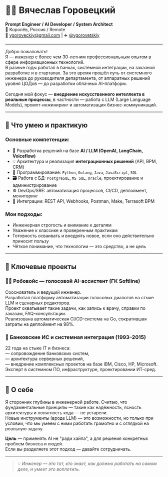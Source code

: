 # 👨‍💻 Вячеслав Горовецкий

**Prompt Engineer / AI Developer / System Architect**  
📍 Королёв, Россия / Remote  
📧 vgoroveckiy@gmail.com | ✈️ [@vgorovetskiy](https://t.me/vgorovetskiy)

---

Добро пожаловать!  
Я — инженер с более чем 30-летним профессиональным опытом в сфере информационных технологий.  
В разные годы работал в банках, системной интеграции, на заказной разработке и в стартапах. За это время прошёл путь от системного инженера до руководителя департамента, от аппаратных решений уровня ЦОДов — до разработки облачных AI-платформ.  
⠀  
Сегодня мой фокус — **внедрение искусственного интеллекта в реальные процессы**, в частности — работа с LLM (Large Language Models), промпт-инжиниринг и автоматизация бизнес-коммуникаций.

---

## 🔧 Что умею и практикую

### Основные компетенции:
- 🧠 Разработка решений на базе **AI / LLM (OpenAI, LangChain, Voiceflow)**
- 💡 Архитектура и реализация **интеграционных решений** (API, BPM, CRM)
- 🧰 Программирование: `Python`, `Golang`, `Java`, `JavaScript`, `SQL`
- 🗃 Работа с БД: `PostgreSQL`, `MS SQL`, `Oracle`, проектирование и администрирование
- ⚙️ DevOps/SRE: автоматизация процессов, CI/CD, деплоймент, мониторинг
- 🔄 Интеграции: REST API, Webhooks, Postman, Make, Terrasoft BPM

### Мои подходы:
- Инженерная строгость и внимание к деталям  
- Уважение к классике и проверенным практикам  
- Готовность осваивать и внедрять новое, если оно действительно приносит пользу  
- Чёткое понимание, что технологии — это средство, а не цель

---

## 📌 Ключевые проекты

### 👨‍💼 **Робовойс** — голосовой AI-ассистент (ГК Softline)
Сооснователь и ведущий инженер.  
Разработал платформу автоматизации голосовых диалогов на стыке LLM и сценарных редакторов.  
Проект охватывает такие задачи, как запись к врачу, справки по заказам, FAQ-консультации.  
Реализована автоматическая CI/CD-система на Go, сократившая затраты на деплоймент на 98%.

### 🏦 **Банковские ИС и системная интеграция** (1993–2015)
22 года на стыке IT и бизнеса:  
— сопровождение банковских систем,  
— архитектура серверных решений,  
— внедрение комплексных проектов на базе IBM, Cisco, HP, Microsoft.  
Эксперт в системном ПО, инфраструктуре, проектировании ИТ-сред.

---

## 💬 О себе

Я сторонник глубины в инженерной работе. Считаю, что фундаментальные принципы — такие как надёжность, ясность архитектуры и понятность кода — не устарели.  
Новые инструменты (вроде LLM) — это возможности, но только при условии, что мы умеем с ними работать грамотно и с оглядкой на реальную задачу.  

**Цель** — применять AI не "ради хайпа", а для решения конкретных проблем бизнеса и людей.  
Если вы разделяете этот подход — давайте сотрудничать.

---

> 💡 *Инженер — это тот, кто знает, как должно работать на самом деле, и умеет это воплотить.*

